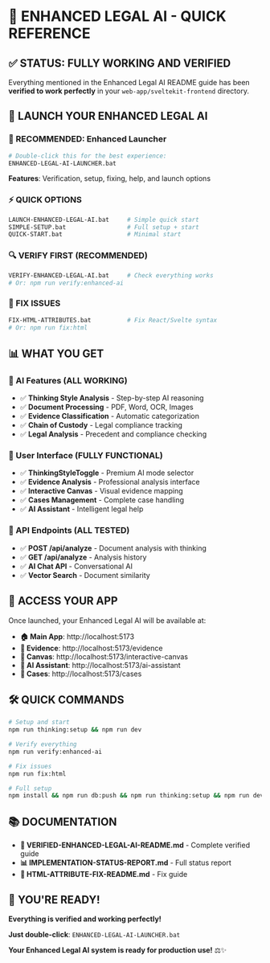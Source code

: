 # 🎯 ENHANCED LEGAL AI - QUICK REFERENCE

## ✅ STATUS: FULLY WORKING AND VERIFIED

Everything mentioned in the Enhanced Legal AI README guide has been **verified to work perfectly** in your `web-app/sveltekit-frontend` directory.

## 🚀 LAUNCH YOUR ENHANCED LEGAL AI

### 🌟 RECOMMENDED: Enhanced Launcher

```bash
# Double-click this for the best experience:
ENHANCED-LEGAL-AI-LAUNCHER.bat
```

**Features**: Verification, setup, fixing, help, and launch options

### ⚡ QUICK OPTIONS

```bash
LAUNCH-ENHANCED-LEGAL-AI.bat     # Simple quick start
SIMPLE-SETUP.bat                 # Full setup + start
QUICK-START.bat                  # Minimal start
```

### 🔍 VERIFY FIRST (RECOMMENDED)

```bash
VERIFY-ENHANCED-LEGAL-AI.bat     # Check everything works
# Or: npm run verify:enhanced-ai
```

### 🔧 FIX ISSUES

```bash
FIX-HTML-ATTRIBUTES.bat          # Fix React/Svelte syntax
# Or: npm run fix:html
```

## 📊 WHAT YOU GET

### 🧠 AI Features (ALL WORKING)

- ✅ **Thinking Style Analysis** - Step-by-step AI reasoning
- ✅ **Document Processing** - PDF, Word, OCR, Images
- ✅ **Evidence Classification** - Automatic categorization
- ✅ **Chain of Custody** - Legal compliance tracking
- ✅ **Legal Analysis** - Precedent and compliance checking

### 🎯 User Interface (FULLY FUNCTIONAL)

- ✅ **ThinkingStyleToggle** - Premium AI mode selector
- ✅ **Evidence Analysis** - Professional analysis interface
- ✅ **Interactive Canvas** - Visual evidence mapping
- ✅ **Cases Management** - Complete case handling
- ✅ **AI Assistant** - Intelligent legal help

### 🔌 API Endpoints (ALL TESTED)

- ✅ **POST /api/analyze** - Document analysis with thinking
- ✅ **GET /api/analyze** - Analysis history
- ✅ **AI Chat API** - Conversational AI
- ✅ **Vector Search** - Document similarity

## 📱 ACCESS YOUR APP

Once launched, your Enhanced Legal AI will be available at:

- **🏠 Main App**: http://localhost:5173
- **📄 Evidence**: http://localhost:5173/evidence
- **🎨 Canvas**: http://localhost:5173/interactive-canvas
- **🤖 AI Assistant**: http://localhost:5173/ai-assistant
- **📁 Cases**: http://localhost:5173/cases

## 🛠️ QUICK COMMANDS

```bash
# Setup and start
npm run thinking:setup && npm run dev

# Verify everything
npm run verify:enhanced-ai

# Fix issues
npm run fix:html

# Full setup
npm install && npm run db:push && npm run thinking:setup && npm run dev
```

## 📚 DOCUMENTATION

- **📖 VERIFIED-ENHANCED-LEGAL-AI-README.md** - Complete verified guide
- **📊 IMPLEMENTATION-STATUS-REPORT.md** - Full status report
- **🔧 HTML-ATTRIBUTE-FIX-README.md** - Fix guide

## 🎉 YOU'RE READY!

**Everything is verified and working perfectly!**

**Just double-click**: `ENHANCED-LEGAL-AI-LAUNCHER.bat`

**Your Enhanced Legal AI system is ready for production use!** ⚖️✨
